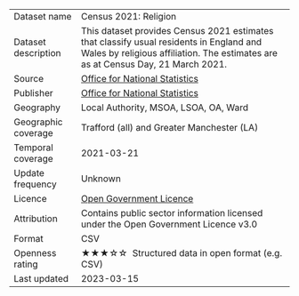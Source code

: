 <table>
<tr>
	<td>Dataset name</td>
	<td>Census 2021: Religion</td>
</tr>
<tr>
	<td>Dataset description</td>
	<td>This dataset provides Census 2021 estimates that classify usual residents in England and Wales by religious affiliation. The estimates are as at Census Day, 21 March 2021.</td>
</tr>
<tr>
	<td>Source</td>
	<td><a href="https://www.ons.gov.uk/releases/ethnicgroupnationalidentitylanguageandreligioncensus2021inenglandandwales">Office for National Statistics</a></td>
</tr>
<tr>
	<td>Publisher</td>
	<td><a href="https://www.ons.gov.uk/census">Office for National Statistics</a></a></td>
</tr>
<tr>
	<td>Geography</td>
	<td>Local Authority, MSOA, LSOA, OA, Ward</td>
</tr>
<tr>
	<td>Geographic coverage</td>
	<td>Trafford (all) and Greater Manchester (LA)</td>
</tr>
<tr>
	<td>Temporal coverage</td>
	<td>2021-03-21</td>
</tr>
<tr>
	<td>Update frequency</td>
	<td>Unknown</td>
</tr>
<tr>
	<td>Licence</td>
	<td><a href="http://www.nationalarchives.gov.uk/doc/open-government-licence/version/3/">Open Government Licence</a></td>
</tr>
<tr>
	<td>Attribution</td>
	<td>Contains public sector information licensed under the Open Government Licence v3.0</td>
</tr>
<tr>
	<td>Format</td>
	<td>CSV</td>
</tr>
<tr>
	<td>Openness rating</td>
	<td>&#9733&#9733&#9733&#9734&#9734&nbsp; Structured data in open format (e.g. CSV)</td>
</tr>
<tr>
	<td>Last updated</td>
	<td>2023-03-15</td>
</tr>
</table>
